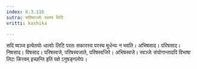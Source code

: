 ```yaml
---
index: 8.3.116
sutra: सदिष्वञ्जोः परस्य लिटि
vritti: kashika

---
```

सदि ष्वञ्ज इत्येतयोः धात्वोः लिटि परतः सकारस्य परस्य मूर्धन्यः न भवति। अभिषसाद। परिषसाद। निषसाद। विषसाद। परिषस्वजे, परिषस्वजाते, परिषस्वजिरे। अभिषस्वजे। स्वञ्जेः संयोगान्तादपि विभाषा लिटः कित्त्वम् इच्छन्ति इति पक्षे ऽनुषङ्गलोपः।